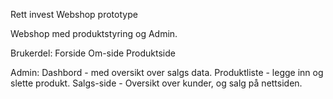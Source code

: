 Rett invest Webshop prototype

Webshop med produktstyring og Admin.


Brukerdel:
	Forside
	Om-side
	Produktside

Admin:
	Dashbord - med oversikt over salgs data.
	Produktliste - legge inn og slette produkt.
	Salgs-side - Oversikt over kunder, og salg på nettsiden.
